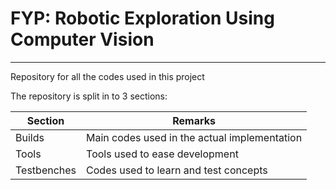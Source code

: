# FYP: Robotic Exploration Using Computer Vision

---
Repository for all the codes used in this project

The repository is split in to 3 sections:

Section       | Remarks
------------- | -------------
Builds        | Main codes used in the actual implementation
Tools         | Tools used to ease development
Testbenches   | Codes used to learn and test concepts
